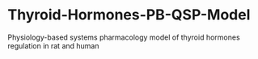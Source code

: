 # Thyroid-Hormones-PB-QSP-Model
Physiology-based systems pharmacology model of thyroid hormones regulation in rat and human

